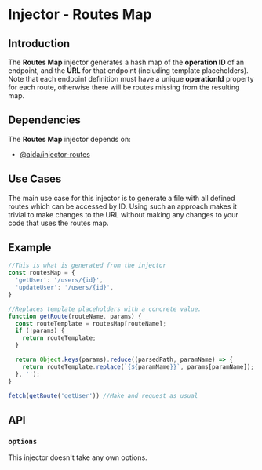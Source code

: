 # **Injector** - Routes Map

## Introduction

The **Routes Map** injector generates a hash map of the **operation ID** of an endpoint, and the **URL** for that endpoint (including template placeholders). Note that each endpoint definition must have a unique **operationId** property for each route, otherwise there will be routes missing from the resulting map.

## Dependencies

The **Routes Map** injector depends on:
- [@aida/injector-routes](https://github.com/sradevski/aida/tree/master/packages/injector-routes)

## Use Cases

The main use case for this injector is to generate a file with all defined routes which can be accessed by ID. Using such an approach makes it trivial to make changes to the URL without making any changes to your code that uses the routes map.

## Example

``` javascript
//This is what is generated from the injector
const routesMap = {
  'getUser': '/users/{id}',
  'updateUser': '/users/{id}',
}

//Replaces template placeholders with a concrete value.
function getRoute(routeName, params) {
  const routeTemplate = routesMap[routeName];
  if (!params) {
    return routeTemplate;
  }

  return Object.keys(params).reduce((parsedPath, paramName) => {
    return routeTemplate.replace(`{${paramName}}`, params[paramName]);
  }, '');
}

fetch(getRoute('getUser')) //Make and request as usual
```

## API

### `options`

This injector doesn't take any own options.